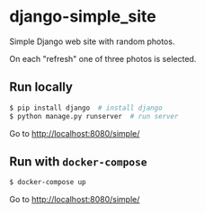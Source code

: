 # django-simple_site
Simple Django web site with random photos.

On each "refresh" one of three photos is selected.

## Run locally
```bash
$ pip install django  # install django
$ python manage.py runserver  # run server
```

Go to [http://localhost:8080/simple/](localhost:8080/simple/)

## Run with `docker-compose`
```bash
$ docker-compose up
```

Go to [http://localhost:8080/simple/](localhost:8080/simple/)
